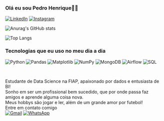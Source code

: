 ### Olá eu sou Pedro Henrique🖐🏼

[![LinkedIn](https://img.shields.io/badge/LinkedIn-0077B5?style=for-the-badge&logo=linkedin&logoColor=white)](https://www.linkedin.com/in/pedrohenriquedatascience/)
[![Instagram](https://img.shields.io/badge/Instagram-E4405F?style=for-the-badge&logo=instagram&logoColor=white)](https://www.instagram.com/hsr_pedro__/)




![Anurag's GitHub stats](https://github-readme-stats.vercel.app/api?username=hsrpedro006&show_icons=true&theme=tokyonight)<br/>


![Top Langs](https://github-readme-stats.vercel.app/api/top-langs/?username=hsrpedro006&hide_progress=true)

### Tecnologias que eu uso no meu dia a dia 
![Python](https://img.shields.io/badge/Python-3776AB?style=for-the-badge&logo=python&logoColor=white)
![Pandas](https://img.shields.io/badge/Pandas-150458?style=for-the-badge&logo=pandas&logoColor=white)
![Matplotlib](https://img.shields.io/badge/Matplotlib-11557c?style=for-the-badge&logo=matplotlib&logoColor=white)
![NumPy](https://img.shields.io/badge/NumPy-013243?style=for-the-badge&logo=numpy&logoColor=white)
![MongoDB](https://img.shields.io/badge/MongoDB-47A248?style=for-the-badge&logo=mongodb&logoColor=white)
![Airflow](https://img.shields.io/badge/Apache_Airflow-017CEE?style=for-the-badge&logo=apache-airflow&logoColor=white)
![SQL](https://img.shields.io/badge/SQL-003B57?style=for-the-badge&logo=sqlite&logoColor=white)

<br/>

Estudante de Data Science na FIAP, apaixonado por dados e entusiasta de BI! <br/>
Sonho em ser um profissional bem sucedido, que por onde passa faz amigos e aprende alguma coisa nova. <br/>
Meus hobbys são jogar e ler, além de um grande amor por futebol!<br/>
Entre em contato comigo<br/> 
[![Gmail](https://img.shields.io/badge/Gmail-D14836?style=for-the-badge&logo=gmail&logoColor=white)](mailto:hsrpedro006@gmail.com) [![WhatsApp](https://img.shields.io/badge/WhatsApp-25D366?style=for-the-badge&logo=whatsapp&logoColor=white)](https://wa.me/5511948156422)


